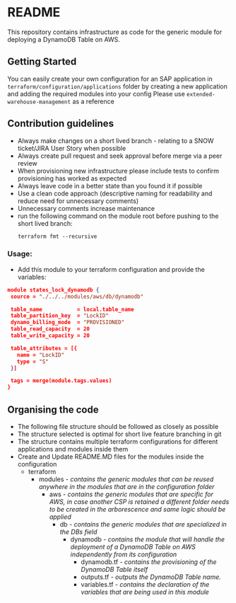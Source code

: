 # README
This repository contains infrastructure as code for the generic module for deploying a DynamoDB Table on AWS.
## Getting Started
  You can easily create your own configuration for an SAP application in `terraform/configuration/applications` folder by creating a new application and adding the required modules into your config
  Please use `extended-warehouse-management` as a reference
## Contribution guidelines
* Always make changes on a short lived branch - relating to a SNOW ticket/JIRA User Story when possible
* Always create pull request and seek approval before merge via a peer review
* When provisioning new infrastructure please include tests to confirm provisioning has worked as expected
* Always leave code in a better state than you found it if possible
* Use a clean code approach (descriptive naming for readability and reduce need for unnecessary comments)
* Unnecessary comments increase maintenance
* run the following command on the module root before pushing to the short lived branch:
  ```
  terraform fmt --recursive
  ```
### Usage:

 - Add this module to your terraform configuration and provide the variables:

 ```json
module states_lock_dynamodb {
  source = "./../../modules/aws/db/dynamodb"

  table_name           = local.table_name
  table_partition_key  = "LockID"
  dynamo_billing_mode  = "PROVISIONED"
  table_read_capacity  = 20
  table_write_capacity = 20

  table_attributes = [{
    name = "LockID"
    type = "S"
  }]

  tags = merge(module.tags.values)
}
```
## Organising the code
* The following file structure should be followed as closely as possible
* The structure selected is optimal for short live feature branching in git
* The structure contains multiple terraform configurations for different applications and modules inside them
* Create and Update README.MD files for the modules inside the configuration
  * terraform
    * modules _- contains the generic modules that can be reused anywhere in the modules that are in the configuration folder_
      * aws _- contains the generic modules that are specific for AWS, in case another CSP is retained a different folder needs to be created in the arborescence and same logic should be applied_
        * db _- contains the generic modules that are specialized in the DBs field_
            * dynamodb _- contains the module that will handle the deployment of a DynamoDB Table on AWS independently from its configuration_
                * dynamodb.tf _- contains the provisioning of the DynamoDB Table itself_
                * outputs.tf _- outputs the DynamoDB Table name._
                * variables.tf _- contains the declaration of the variables that are being used in this module_